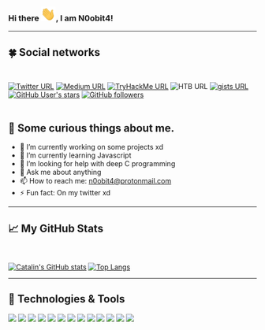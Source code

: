 ### Hi there <img src="https://raw.githubusercontent.com/n0obit4/n0obit4/master/wave.gif" width="30px">, I am N0obit4!

---
## &#x1F340; Social networks
<br>

[![Twitter URL](https://img.shields.io/twitter/url?label=Twitter%20profile&style=social&url=https://twitter.com/n0obit4)](https://twitter.com/n0obit4)
[![Medium URL](https://img.shields.io/twitter/url?label=Medium&logo=medium&style=social&url=https://n0obit4.medium.com)](https://n0obit4.medium.com)
[![TryHackMe URL](https://img.shields.io/twitter/url?label=TryHackMe&logo=tryhackme&logoColor=red&style=social&url=https%3A%2F%2Ftryhackme.com%2Fp%2FN0obit4)](https://tryhackme.com/p/N0obit4)
![HTB URL](https://img.shields.io/twitter/url?label=Hack%20The%20box&logo=hackthebox&logoColor=green&style=social&url=https%3A%2F%2Fapp.hackthebox.com%2F)
[![gists URL](https://img.shields.io/twitter/url?label=gists&logo=github&style=social&url=https%3A%2F%2Fgist.github.com%2Fn0obit4)](https://gist.github.com/n0obit4)
[![GitHub User's stars](https://img.shields.io/github/stars/n0obit4?style=social)](https://github.com/n0obit4?tab=stars)
[![GitHub followers](https://img.shields.io/github/followers/n0obit4?label=Github%20followers&style=social)](https://github.com/n0obit4?tab=followers)
<br>
<br>

## &#x1F62C; Some curious things about me.

- 🔭 I’m currently working on some projects xd
- 🌱 I’m currently learning Javascript
- 🤔 I’m looking for help with deep C programming
- 💬 Ask me about anything
- 📫 How to reach me: n0obit4@protonmail.com
- ⚡ Fun fact: On my twitter xd

---

## &#x1f4c8; My GitHub Stats
<br>

[![Catalin's GitHub stats](https://github-readme-stats.vercel.app/api?username=n0obit4&show_icons=true&title_color=ffffff&text_color=c9cacc&icon_color=2bbc8a&bg_color=1d1f21)](https://github.com/n0obit4) [![Top Langs](https://github-readme-stats.vercel.app/api/top-langs/?username=n0obit4&show_icons=true&title_color=ffffff&text_color=c9cacc&icon_color=2bbc8a&bg_color=1d1f21)](https://github.com/n0obit4)

---

## 🔧 Technologies & Tools

![](https://img.shields.io/badge/OS-Linux-informational?style=flat&logo=linux&logoColor=white&color=2bbc8a)
![](https://img.shields.io/badge/Editor-VS%20Code-informational?style=flat&logo=Visual%20Studio%20Code&logoColor=white&color=2bbc8a)
![](https://img.shields.io/badge/Editor-Vim-informational?style=flat&logo=Vim&logoColor=white&color=2bbc8a)
![](https://img.shields.io/badge/Code-Python-informational?style=flat&logo=python&logoColor=white&color=2bbc8a)
![](https://img.shields.io/badge/Code-JavaScript-informational?style=flat&logo=javascript&logoColor=white&color=2bbc8a)
![](https://img.shields.io/badge/Code-C-informational?style=flat&logo=C&logoColor=white&color=2bbc8a)
![](https://img.shields.io/badge/Shell-Bash-informational?style=flat&logo=gnu-bash&logoColor=white&color=2bbc8a)
![](https://img.shields.io/badge/SQL-SQLite-informational?style=flat&logo=SQLite&logoColor=white&color=2bbc8a)
![](https://img.shields.io/badge/SQL-My%20SQL-informational?style=flat&logo=MySQL&logoColor=white&color=2bbc8a)
![](https://img.shields.io/badge/Tools-Docker-informational?style=flat&logo=docker&logoColor=white&color=2bbc8a)
![](https://img.shields.io/badge/Tools-Git-informational?style=flat&logo=Git&logoColor=white&color=2bbc8a)
![](https://img.shields.io/badge/Cloud-Digital_Ocean-informational?style=flat&logo=digitalocean&logoColor=white&color=2bbc8a)
![](https://img.shields.io/badge/Cloud-Azure-informational?style=flat&logo=Microsoft%20Azure&logoColor=white&color=2bbc8a)
